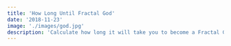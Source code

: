 ```yaml
---
title: 'How Long Until Fractal God'
date: '2018-11-23'
image: './images/god.jpg'
description: 'Calculate how long it will take you to become a Fractal God.'
---
```


<RelicsCalculator/>
